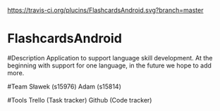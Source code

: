 https://travis-ci.org/plucins/FlashcardsAndroid.svg?branch=master

# FlashcardsAndroid

#Description
  Application to support language skill development. At the beginning with support for one language, in the future we hope to add more.
  
 #Team 
  Sławek (s15976) Adam (s15814)
  
  #Tools 
    Trello (Task tracker) Github (Code tracker) 
